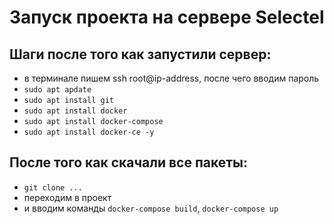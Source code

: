 # Запуск проекта на сервере Selectel

## Шаги после того как запустили сервер:
* в терминале пишем ssh  root@ip-address, после чего вводим пароль
* `sudo apt apdate`
* `sudo apt install git`
* `sudo apt install docker`
* `sudo apt install docker-compose`
* `sudo apt install docker-ce -y`

## После того как скачали все пакеты:
* `git clone ...`
* переходим в проект
* и вводим команды `docker-compose build`, `docker-compose up`
  
